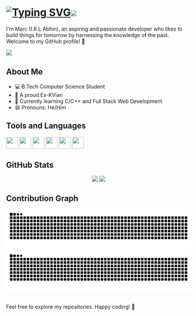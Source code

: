 #  <a href="#"><img src="https://readme-typing-svg.herokuapp.com?font=alliance&size=32&pause=1000&color=F7F7F7&center=true&vCenter=true&repeat=false&random=false&width=252&height=34&lines=Hey%2C+Stranger!" alt="Typing SVG" /></a><img height=50 width-50 src="https://github.com/elmarcsalvador/elmarcsalvador/assets/72746950/4716c74c-767d-46b7-a254-fd1fcf4f1a69" />


I'm Marc (I.R.L Abhin), an aspiring and passionate developer who likes to build things for tomorrow by harnessing the knowledge of the past. Welcome to my GitHub profile! 🚀

![](https://komarev.com/ghpvc/?username=elmarcsalvador&style=flat-square&color=blueviolet)
## About Me
- 💻 B.Tech Computer Science Student
- 👔 A proud Ex-KVian
- 🌱 Currently learning C/C++ and Full Stack Web Development
- 😄 Pronouns: He/Him

## Tools and Languages
<p>
<img height=32 width=32 src="https://cdn.jsdelivr.net/gh/devicons/devicon/icons/python/python-original.svg" />
<img height=32 width=32 src="https://cdn.jsdelivr.net/gh/devicons/devicon/icons/arduino/arduino-original.svg" />
<img height=32 width=32 src="https://cdn.jsdelivr.net/gh/devicons/devicon/icons/mysql/mysql-original.svg" />
<img height=32 width=32 src="https://cdn.jsdelivr.net/gh/devicons/devicon/icons/vscode/vscode-original.svg" />
<img height=32 width=32 src="https://cdn.jsdelivr.net/gh/devicons/devicon/icons/windows8/windows8-original.svg" />
<img height=32 width=32 src="https://cdn.jsdelivr.net/gh/devicons/devicon/icons/linux/linux-original.svg" />          
</p>       
          
## GitHub Stats
<p align="center">
  <img height="180" src="https://github-readme-stats.vercel.app/api?username=elmarcsalvador&theme=midnight-purple" />
  <img height="180" src="https://github-readme-stats.vercel.app/api/top-langs?username=elmarcsalvador&layout=donut&card_width=320&theme=midnight-purple" />
</p>


## Contribution Graph

![GitHub Snake Light](https://github.com/elmarcsalvador/elmarcsalvador/blob/output/snake-light.svg#gh-light-mode-only)
![GitHub Snake Dark](https://github.com/elmarcsalvador/elmarcsalvador/blob/output/snake-dark.svg#gh-dark-mode-only)

<br>
Feel free to explore my repositories. Happy coding! 🚀
